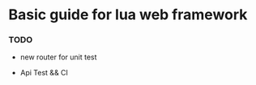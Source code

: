 Basic guide for lua web framework
=================================

### TODO

*   new router for unit test

*   Api Test && CI

